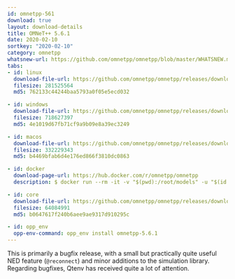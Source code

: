 ```yaml
---
id: omnetpp-561
download: true
layout: download-details
title: OMNeT++ 5.6.1
date: 2020-02-10
sortkey: "2020-02-10"
category: omnetpp
whatsnew-url: https://github.com/omnetpp/omnetpp/blob/master/WHATSNEW.md#omnet-561-february-2020
tabs:
- id: linux
  download-file-url: https://github.com/omnetpp/omnetpp/releases/download/omnetpp-5.6.1/omnetpp-5.6.1-src-linux.tgz
  filesize: 281525564
  md5: 762133c44244baa5793a0f05e5ecd032

- id: windows
  download-file-url: https://github.com/omnetpp/omnetpp/releases/download/omnetpp-5.6.1/omnetpp-5.6.1-src-windows.zip
  filesize: 718627397
  md5: 4e1019d67fb71cf9a9b09e8a39ec3249

- id: macos
  download-file-url: https://github.com/omnetpp/omnetpp/releases/download/omnetpp-5.6.1/omnetpp-5.6.1-src-macosx.tgz
  filesize: 332229343
  md5: b4469bfab6d4e176ed866f3810dc0863

- id: docker
  download-page-url: https://hub.docker.com/r/omnetpp/omnetpp
  description: $ docker run --rm -it -v "$(pwd):/root/models" -u "$(id -u):$(id -g)" omnetpp/omnetpp:u18.04-5.6.1

- id: core
  download-file-url: https://github.com/omnetpp/omnetpp/releases/download/omnetpp-5.6.1/omnetpp-5.6.1-src-core.tgz
  filesize: 64084991
  md5: b0647617f240b6aee9ae9317d910295c

- id: opp_env
  opp-env-command: opp_env install omnetpp-5.6.1
---
```


This is primarily a bugfix release, with a small but practically quite useful NED feature (`@reconnect`) and minor additions to the simulation library.
Regarding bugfixes, Qtenv has received quite a lot of attention.
